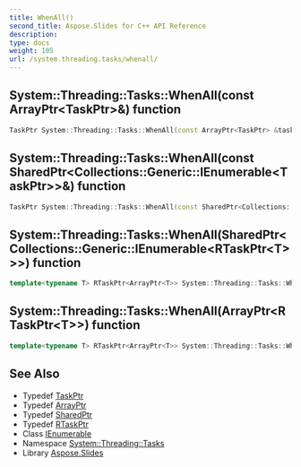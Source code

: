 ```yaml
---
title: WhenAll()
second_title: Aspose.Slides for C++ API Reference
description: 
type: docs
weight: 105
url: /system.threading.tasks/whenall/
---
```

## System::Threading::Tasks::WhenAll(const ArrayPtr\<TaskPtr\>\&) function




```cpp
TaskPtr System::Threading::Tasks::WhenAll(const ArrayPtr<TaskPtr> &tasks)
```

## System::Threading::Tasks::WhenAll(const SharedPtr\<Collections::Generic::IEnumerable\<TaskPtr\>\>\&) function




```cpp
TaskPtr System::Threading::Tasks::WhenAll(const SharedPtr<Collections::Generic::IEnumerable<TaskPtr>> &tasks)
```

## System::Threading::Tasks::WhenAll(SharedPtr\<Collections::Generic::IEnumerable\<RTaskPtr\<T\>\>\>) function




```cpp
template<typename T> RTaskPtr<ArrayPtr<T>> System::Threading::Tasks::WhenAll(SharedPtr<Collections::Generic::IEnumerable<RTaskPtr<T>>> tasks)
```

## System::Threading::Tasks::WhenAll(ArrayPtr\<RTaskPtr\<T\>\>) function




```cpp
template<typename T> RTaskPtr<ArrayPtr<T>> System::Threading::Tasks::WhenAll(ArrayPtr<RTaskPtr<T>> tasks)
```

## See Also

* Typedef [TaskPtr](../../system/taskptr/)
* Typedef [ArrayPtr](../../system/arrayptr/)
* Typedef [SharedPtr](../../system/sharedptr/)
* Typedef [RTaskPtr](../../system/rtaskptr/)
* Class [IEnumerable](../../system.collections.generic/ienumerable/)
* Namespace [System::Threading::Tasks](../)
* Library [Aspose.Slides](../../)